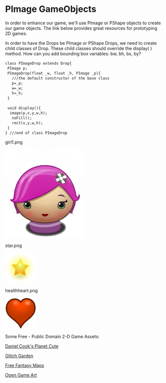 # PImage GameObjects

In order to enhance our game, we'll use PImage or PShape objects to create our game objects.  The link below provides great resources for prototyping 2D games.

 
In order to have the Drops be PImage or PShape Drops, we need to create child classes of Drop.  These child classes should override the display( ) method.  How can you add bounding box variables: bw, bh, bx, by?
 
 ```
 class PImageDrop extends Drop{
  PImage p;
  PImageDrop(float _w, float _h, PImage _p){
    ///the default constructor of the base class
    p=_p;
    w=_w;
    h=_h;   
  }
  
  void display(){
   image(p,x,y,w,h);
    noFill();
    rect(x,y,w,h);
  }
} ///end of class PImageDrop
```
girl1.png

![](girl1.png)

star.png

![](star.png)

healthheart.png

![](healthheart.png)



Some Free - Public Domain 2-D Game Assets: 
 
 [Daniel Cook's Planet Cute](http://www.lostgarden.com/2007/05/dancs-miraculously-flexible-game.html)
 
 [Glitch Garden](http://www.glitchthegame.com/public-domain-game-art/)
 
 [Free Fantasy Maps](http://freefantasymaps.org/free-fantasy-maps/)
 
 [Open Game Art](http://opengameart.org/)
 
